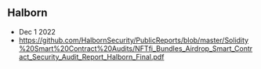 ## Halborn

* Dec 1 2022
* https://github.com/HalbornSecurity/PublicReports/blob/master/Solidity%20Smart%20Contract%20Audits/NFTfi_Bundles_Airdrop_Smart_Contract_Security_Audit_Report_Halborn_Final.pdf

